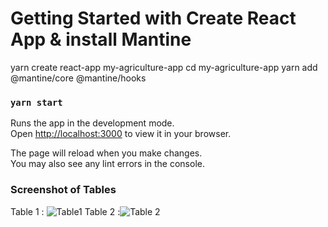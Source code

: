 # Getting Started with Create React App & install Mantine 

yarn create react-app my-agriculture-app
cd my-agriculture-app
yarn add @mantine/core @mantine/hooks




### `yarn start`

Runs the app in the development mode.\
Open [http://localhost:3000](http://localhost:3000) to view it in your browser.

The page will reload when you make changes.\
You may also see any lint errors in the console.


### Screenshot of Tables 
Table 1 : ![Table1](https://github.com/Shruti-Bisht/Agri_data_analysis/assets/110077886/c9b635ea-fa64-40eb-bdaf-aac2c81ac32c)
Table 2 :![Table 2](https://github.com/Shruti-Bisht/Agri_data_analysis/assets/110077886/d60df285-c4c3-4922-b454-1a76a93d47ea)

